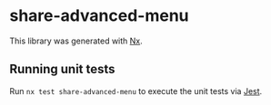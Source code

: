 # share-advanced-menu

This library was generated with [Nx](https://nx.dev).

## Running unit tests

Run `nx test share-advanced-menu` to execute the unit tests via [Jest](https://jestjs.io).
